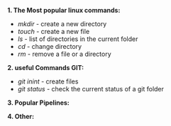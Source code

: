**1. The Most popular linux commands:**
* _mkdir_ - create a new directory
* _touch_ - create a new file
* _ls_ - list of directories in the current folder
* _cd_ - change directory
* _rm_ - remove a file or a directory

**2. useful Commands GIT:**
* _git inint_ - create files
* _git status_ - check the current status of a git folder

**3. Popular Pipelines:**

**4. Other:**
